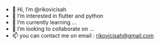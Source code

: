 - 👋 Hi, I’m @rikovicisah
- 👀 I’m interested in flutter and python
- 🌱 I’m currently learning ...
- 💞️ I’m looking to collaborate on ...
- 📫 you can contact me on email : rikovicisah@gmail.com

<!---
rikovicisah/rikovicisah is a ✨ special ✨ repository because its `README.md` (this file) appears on your GitHub profile.
You can click the Preview link to take a look at your changes.
--->
